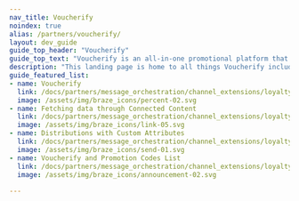 ```yaml
---
nav_title: Voucherify
noindex: true
alias: /partners/voucherify/
layout: dev_guide
guide_top_header: "Voucherify"
guide_top_text: "Voucherify is an all-in-one promotional platform that allows users to automatically send personalized coupons, gift cards, loyalty cards, referral codes, and more – all through their Braze account while tracking redemption and campaign growth at every step."
description: "This landing page is home to all things Voucherify including how to integrate, how to fetch data through Connected Content, distributions with custom attributes, and Voucherify and promotion codes list."
guide_featured_list:
- name: Voucherify
  link: /docs/partners/message_orchestration/channel_extensions/loyalty/voucherify/voucherify/
  image: /assets/img/braze_icons/percent-02.svg
- name: Fetching data through Connected Content
  link: /docs/partners/message_orchestration/channel_extensions/loyalty/voucherify/voucherify_fetching_data_through_braze_connected_content/
  image: /assets/img/braze_icons/link-05.svg
- name: Distributions with Custom Attributes
  link: /docs/partners/message_orchestration/channel_extensions/loyalty/voucherify/voucherify_distribution_with_braze_custom_attributes/
  image: /assets/img/braze_icons/send-01.svg
- name: Voucherify and Promotion Codes List
  link: /docs/partners/message_orchestration/channel_extensions/loyalty/voucherify/voucherify_using_braze_promotion_codes_list/
  image: /assets/img/braze_icons/announcement-02.svg
  
---
```


<br> 
